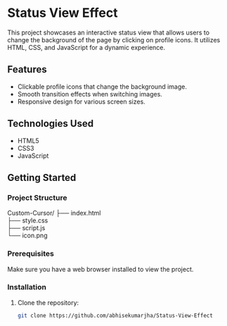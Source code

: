 # Status View Effect

This project showcases an interactive status view that allows users to change the background of the page by clicking on profile icons. It utilizes HTML, CSS, and JavaScript for a dynamic experience.

## Features

- Clickable profile icons that change the background image.
- Smooth transition effects when switching images.
- Responsive design for various screen sizes.

## Technologies Used

- HTML5
- CSS3
- JavaScript

## Getting Started
### Project Structure
Custom-Cursor/
├── index.html  
├── style.css  
├── script.js  
└── icon.png 

### Prerequisites

Make sure you have a web browser installed to view the project.

### Installation

1. Clone the repository:
   ```bash
   git clone https://github.com/abhisekumarjha/Status-View-Effect
